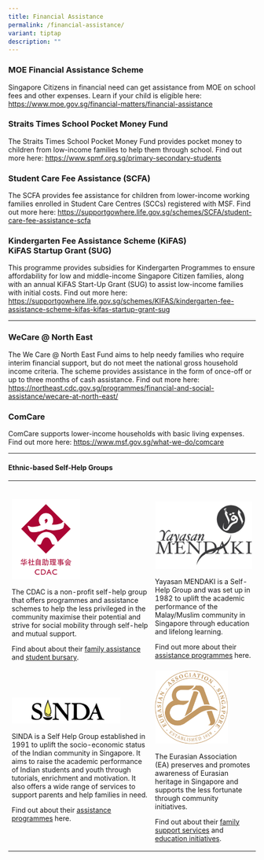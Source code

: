 ```yaml
---
title: Financial Assistance
permalink: /financial-assistance/
variant: tiptap
description: ""
---
```

<h3><strong>MOE Financial Assistance Scheme</strong></h3>
<p>Singapore Citizens in financial need can get assistance from MOE on school
fees and other expenses. Learn if your child is eligible here: <a href="https://www.moe.gov.sg/financial-matters/financial-assistance" rel="noopener nofollow" target="_blank">https://www.moe.gov.sg/financial-matters/financial-assistance</a>
</p>
<h3><strong>Straits Times School Pocket Money Fund</strong></h3>
<p>The Straits Times School Pocket Money Fund provides pocket money to children
from low-income families to help them through school. Find out more here:
<a href="https://www.spmf.org.sg/primary-secondary-students" rel="noopener noreferrer nofollow" target="_blank">https://www.spmf.org.sg/primary-secondary-students</a>
</p>
<h3><strong>Student Care Fee Assistance (SCFA)</strong></h3>
<p>The SCFA provides fee assistance for children from lower-income working
families enrolled in Student Care Centres (SCCs) registered with MSF. Find
out more here: <a href="https://supportgowhere.life.gov.sg/schemes/SCFA/student-care-fee-assistance-scfa" rel="noopener noreferrer nofollow" target="_blank">https://supportgowhere.life.gov.sg/schemes/SCFA/student-care-fee-assistance-scfa</a>
</p>
<h3><strong>Kindergarten Fee Assistance Scheme (KiFAS) <br>KiFAS Startup Grant (SUG)</strong></h3>
<p>This programme provides subsidies for Kindergarten Programmes to ensure
affordability for low and middle-income Singapore Citizen families, along
with an annual KiFAS Start-Up Grant (SUG) to assist low-income families
with initial costs. Find out more here: <a href="https://supportgowhere.life.gov.sg/schemes/KIFAS/kindergarten-fee-assistance-scheme-kifas-kifas-startup-grant-sug" rel="noopener noreferrer nofollow" target="_blank">https://supportgowhere.life.gov.sg/schemes/KIFAS/kindergarten-fee-assistance-scheme-kifas-kifas-startup-grant-sug</a>
</p>
<hr>
<h3><strong>WeCare @ North East</strong></h3>
<p>The We Care @ North East Fund aims to help needy families who require
interim financial support, but do not meet the national gross household
income criteria. The scheme provides assistance in the form of once-off
or up to three months of cash assistance. Find out more here: <a href="https://northeast.cdc.gov.sg/programmes/financial-and-social-assistance/wecare-at-north-east/" rel="noopener noreferrer nofollow" target="_blank">https://northeast.cdc.gov.sg/programmes/financial-and-social-assistance/wecare-at-north-east/</a>
</p>
<h3><strong>ComCare</strong></h3>
<p>ComCare supports lower-income households with basic living expenses. Find
out more here: <a href="https://www.msf.gov.sg/what-we-do/comcare" rel="noopener nofollow" target="_blank">https://www.msf.gov.sg/what-we-do/comcare</a>
</p>
<hr>
<h4><strong>Ethnic-based Self-Help Groups</strong></h4>
<table style="minWidth: 50px">
<colgroup>
<col>
<col>
</colgroup>
<tbody>
<tr>
<th rowspan="1" colspan="1">
<p></p>
</th>
<th rowspan="1" colspan="1">
<p></p>
</th>
</tr>
<tr>
<td rowspan="1" colspan="1">
<p></p>
<div class="isomer-image-wrapper">
<img style="width: 50%;" height="auto" width="100%" alt="" src="/images/2024 uploads/CDAC_Logo.png">
</div>
<p>The CDAC is a non-profit self-help group that offers programmes and assistance
schemes to help the less privileged in the community maximise their potential
and strive for social mobility through self-help and mutual support.</p>
<p>Find about about their <a href="https://www.cdac.org.sg/family-assistance" rel="noopener nofollow" target="_blank">family assistance </a>and
<a href="https://www.cdac.org.sg/student-bursary" rel="noopener nofollow" target="_blank">student bursary</a>.</p>
</td>
<td rowspan="1" colspan="1">
<p></p>
<div class="isomer-image-wrapper">
<img style="width: 100%" height="auto" width="100%" alt="" src="/images/2024 uploads/mendakilogo.png">
</div>
<p>Yayasan MENDAKI is a Self-Help Group and was set up in 1982 to uplift
the academic performance of the Malay/Muslim community in Singapore through
education and lifelong learning.</p>
<p>Find out more about their <a href="https://www.mendaki.org.sg/assistance-landing/" rel="noopener nofollow" target="_blank">assistance programmes</a> here.</p>
</td>
</tr>
<tr>
<td rowspan="1" colspan="1">
<p></p>
<p></p>
<p></p>
<p></p>
<p></p>
<div class="isomer-image-wrapper">
<img style="width: 80%;" height="auto" width="100%" alt="" src="/images/2024 uploads/sindalogo.png">
</div>
<p>SINDA is a Self Help Group established in 1991 to uplift the socio-economic
status of the Indian community in Singapore. It aims to raise the academic
performance of Indian students and youth through tutorials, enrichment
and motivation. It also offers a wide range of services to support parents
and help families in need.</p>
<p>Find out about their <a href="https://www.sinda.org.sg/services/assistance/" rel="noopener nofollow" target="_blank">assistance programmes</a> here.</p>
</td>
<td rowspan="1" colspan="1">
<div class="isomer-image-wrapper">
<img style="width: 75%;" height="auto" width="100%" alt="" src="/images/2024 uploads/ea_logo.png">
</div>
<p>The Eurasian Association (EA) preserves and promotes awareness of Eurasian
heritage in Singapore and supports the less fortunate through community
initiatives.</p>
<p></p>
<p>Find out about their <a href="https://www.eurasians.sg/families" rel="noopener nofollow" target="_blank">family support services</a> and
<a href="https://www.eurasians.sg/education" rel="noopener nofollow" target="_blank">education initiatives</a>.</p>
</td>
</tr>
</tbody>
</table>
<p></p>